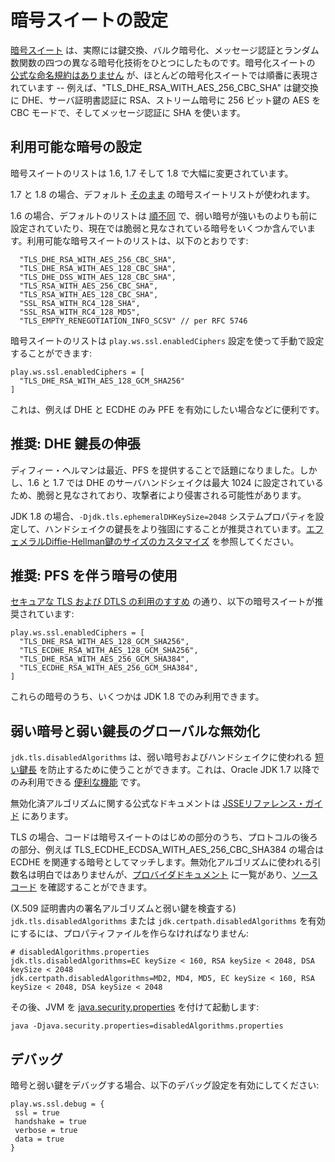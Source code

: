 <!--- Copyright (C) 2009-2015 Typesafe Inc. <http://www.typesafe.com> -->
<!--
# Configuring Cipher Suites
-->
# 暗号スイートの設定

<!--
A [cipher suite](https://en.wikipedia.org/wiki/Cipher_suite) is really four different ciphers in one, describing the key exchange, bulk encryption, message authentication and random number function.  There is [no official naming convention](https://utcc.utoronto.ca/~cks/space/blog/tech/SSLCipherNames) of cipher suites, but most cipher suites are described in order -- for example, "TLS_DHE_RSA_WITH_AES_256_CBC_SHA" uses DHE for key exchange, RSA for server certificate authentication, 256-bit key AES in CBC mode for the stream cipher, and SHA for the message authentication.
-->
[暗号スイート](https://en.wikipedia.org/wiki/Cipher_suite) は、実際には鍵交換、バルク暗号化、メッセージ認証とランダム数関数の四つの異なる暗号化技術をひとつにしたものです。暗号化スイートの [公式な命名規約はありません](https://utcc.utoronto.ca/~cks/space/blog/tech/SSLCipherNames) が、ほとんどの暗号化スイートでは順番に表現されています -- 例えば、"TLS_DHE_RSA_WITH_AES_256_CBC_SHA" は鍵交換に DHE、サーバ証明書認証に RSA、ストリーム暗号に 256 ビット鍵の AES を CBC モードで、そしてメッセージ認証に SHA を使います。

<!--
## Configuring Enabled Ciphers
-->
## 利用可能な暗号の設定

<!--
The list of cipher suites has changed considerably between 1.6, 1.7 and 1.8.
-->
暗号スイートのリストは 1.6, 1.7 そして 1.8 で大幅に変更されています。

<!--
In 1.7 and 1.8, the default [out of the box](http://sim.ivi.co/2011/07/jsse-oracle-provider-preference-of-tls.html) cipher suite list is used.
-->
1.7 と 1.8 の場合、デフォルト [そのまま](http://sim.ivi.co/2011/07/jsse-oracle-provider-preference-of-tls.html) の暗号スイートリストが使われます。

<!--
In 1.6, the out of the box list is [out of order](http://op-co.de/blog/posts/android_ssl_downgrade/), with some weaker cipher suites configured in front of stronger ones, and contains a number of ciphers that are now considered weak.  As such, the default list of enabled cipher suites is as follows:
-->
1.6 の場合、デフォルトのリストは [順不同](http://op-co.de/blog/posts/android_ssl_downgrade/) で、弱い暗号が強いものよりも前に設定されていたり、現在では脆弱と見なされている暗号をいくつか含んでいます。利用可能な暗号スイートのリストは、以下のとおりです:

```
  "TLS_DHE_RSA_WITH_AES_256_CBC_SHA",
  "TLS_DHE_RSA_WITH_AES_128_CBC_SHA",
  "TLS_DHE_DSS_WITH_AES_128_CBC_SHA",
  "TLS_RSA_WITH_AES_256_CBC_SHA",
  "TLS_RSA_WITH_AES_128_CBC_SHA",
  "SSL_RSA_WITH_RC4_128_SHA",
  "SSL_RSA_WITH_RC4_128_MD5",
  "TLS_EMPTY_RENEGOTIATION_INFO_SCSV" // per RFC 5746
```

<!--
The list of cipher suites can be configured manually using the `play.ws.ssl.enabledCiphers` setting:
-->
暗号スイートのリストは `play.ws.ssl.enabledCiphers` 設定を使って手動で設定することができます:

```
play.ws.ssl.enabledCiphers = [
  "TLS_DHE_RSA_WITH_AES_128_GCM_SHA256"
]
```

<!--
This can be useful to enable perfect forward security, for example, as only DHE and ECDHE cipher suites enable PFE.
-->
これは、例えば DHE と ECDHE のみ PFE を有効にしたい場合などに便利です。

<!--
## Recommendation: increase the DHE key size
-->
## 推奨: DHE 鍵長の伸張

<!--
Diffie Hellman has been in the news recently because it offers perfect forward secrecy.  However, in 1.6 and 1.7, the server handshake of DHE is set to 1024 at most, which is considered weak and can be compromised by attackers.
-->
ディフィー・ヘルマンは最近、PFS を提供することで話題になりました。しかし、1.6 と 1.7 では DHE のサーバハンドシェイクは最大 1024 に設定されているため、脆弱と見なされており、攻撃者により侵害される可能性があります。

<!--
If you have JDK 1.8, setting the system property `-Djdk.tls.ephemeralDHKeySize=2048` is recommended to ensure stronger keysize in the handshake.  Please see [Customizing Size of Ephemeral Diffie-Hellman Keys](http://docs.oracle.com/javase/8/docs/technotes/guides/security/jsse/JSSERefGuide.html#customizing_dh_keys).
-->
JDK 1.8 の場合、`-Djdk.tls.ephemeralDHKeySize=2048` システムプロパティを設定して、ハンドシェイクの鍵長をより強固にすることが推奨されています。[エフェメラルDiffie-Hellman鍵のサイズのカスタマイズ](http://docs.oracle.com/javase/jp/8/docs/technotes/guides/security/jsse/JSSERefGuide.html#customizing_dh_keys) を参照してください。

<!--
## Recommendation: Use Ciphers with Perfect Forward Secrecy
-->
## 推奨: PFS を伴う暗号の使用

<!--
As per the [Recommendations for Secure Use of TLS and DTLS](https://datatracker.ietf.org/doc/draft-ietf-uta-tls-bcp/), the following cipher suites are recommended:
-->
[セキュアな TLS および DTLS の利用のすすめ](https://datatracker.ietf.org/doc/draft-ietf-uta-tls-bcp/) の通り、以下の暗号スイートが推奨されています:

```
play.ws.ssl.enabledCiphers = [
  "TLS_DHE_RSA_WITH_AES_128_GCM_SHA256",
  "TLS_ECDHE_RSA_WITH_AES_128_GCM_SHA256",
  "TLS_DHE_RSA_WITH_AES_256_GCM_SHA384",
  "TLS_ECDHE_RSA_WITH_AES_256_GCM_SHA384",
]
```

<!--
Some of these ciphers are only available in JDK 1.8.
-->
これらの暗号のうち、いくつかは JDK 1.8 でのみ利用できます。

<!--
## Disabling Weak Ciphers and Weak Key Sizes Globally
-->
## 弱い暗号と弱い鍵長のグローバルな無効化

<!--
The `jdk.tls.disabledAlgorithms` can be used to prevent weak ciphers, and can also be used to prevent [small key sizes](http://sim.ivi.co/2011/07/java-se-7-release-security-enhancements.html) from being used in a handshake.  This is a [useful feature](http://sim.ivi.co/2013/11/harness-ssl-and-jsse-key-size-control.html) that is only available in Oracle JDK 1.7 and later.
-->
`jdk.tls.disabledAlgorithms` は、弱い暗号およびハンドシェイクに使われる [短い鍵長](http://sim.ivi.co/2011/07/java-se-7-release-security-enhancements.html) を防止するために使うことができます。これは、Oracle JDK 1.7 以降でのみ利用できる [便利な機能](http://sim.ivi.co/2013/11/harness-ssl-and-jsse-key-size-control.html) です。

<!--
The official documentation for disabled algorithms is in the [JSSE Reference Guide](https://docs.oracle.com/javase/8/docs/technotes/guides/security/jsse/JSSERefGuide.html#DisabledAlgorithms).
-->
無効化済アルゴリズムに関する公式なドキュメントは [JSSEリファレンス・ガイド](https://docs.oracle.com/javase/jp/8/docs/technotes/guides/security/jsse/JSSERefGuide.html#DisabledAlgorithms) にあります。

<!--
For TLS, the code will match the first part of the cipher suite after the protocol, i.e. TLS_ECDHE_ECDSA_WITH_AES_256_CBC_SHA384 has ECDHE as the relevant cipher.  The parameter names to use for the disabled algorithms are not obvious, but are listed in the [Providers documentation](https://docs.oracle.com/javase/8/docs/technotes/guides/security/SunProviders.html) and can be seen in the [source code](http://grepcode.com/file/repository.grepcode.com/java/root/jdk/openjdk/8-b132/sun/security/ssl/SSLAlgorithmConstraints.java/#271).
-->
TLS の場合、コードは暗号スイートのはじめの部分のうち、プロトコルの後ろの部分、例えば TLS_ECDHE_ECDSA_WITH_AES_256_CBC_SHA384 の場合は ECDHE を関連する暗号としてマッチします。無効化アルゴリズムに使われる引数名は明白ではありませんが、[プロバイダドキュメント](https://docs.oracle.com/javase/jp/8/docs/technotes/guides/security/SunProviders.html) に一覧があり、[ソースコード](http://grepcode.com/file/repository.grepcode.com/java/root/jdk/openjdk/8-b132/sun/security/ssl/SSLAlgorithmConstraints.java/#271) を確認することができます。

<!--
To enable `jdk.tls.disabledAlgorithms` or `jdk.certpath.disabledAlgorithms` (which looks at signature algorithms and weak keys in X.509 certificates) you must create a properties file:
-->
(X.509 証明書内の署名アルゴリズムと弱い鍵を検査する) `jdk.tls.disabledAlgorithms` または `jdk.certpath.disabledAlgorithms` を有効にするには、プロパティファイルを作らなければなりません:

```
# disabledAlgorithms.properties
jdk.tls.disabledAlgorithms=EC keySize < 160, RSA keySize < 2048, DSA keySize < 2048
jdk.certpath.disabledAlgorithms=MD2, MD4, MD5, EC keySize < 160, RSA keySize < 2048, DSA keySize < 2048
```

<!--
And then start up the JVM with [java.security.properties](http://bugs.java.com/bugdatabase/view_bug.do?bug_id=7133344):
-->
その後、JVM を [java.security.properties](http://bugs.java.com/bugdatabase/view_bug.do?bug_id=7133344) を付けて起動します:

```
java -Djava.security.properties=disabledAlgorithms.properties
```

<!--
## Debugging
-->
## デバッグ

<!--
To debug ciphers and weak keys, turn on the following debug settings:
-->
暗号と弱い鍵をデバッグする場合、以下のデバッグ設定を有効にしてください:

```
play.ws.ssl.debug = {
 ssl = true
 handshake = true
 verbose = true
 data = true
}
```

<!--
> **Next**: [[Configuring Certificate Validation|CertificateValidation]]
-->